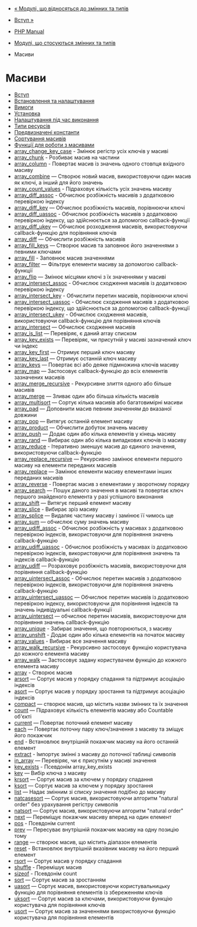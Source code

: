 - [« Модулі, що відносяться до змінних та
типів](refs.basic.vartype.md)
- [Вступ »](intro.array.md)

- [PHP Manual](index.md)
- [Модулі, що стосуються змінних та типів](refs.basic.vartype.md)
- Масиви

# Масиви

- [Вступ](intro.array.md)
- [Встановлення та налаштування](array.setup.md)
- [Вимоги](array.requirements.md)
- [Установка](array.installation.md)
- [Налаштування під час виконання](array.configuration.md)
- [Типи ресурсів](array.resources.md)
- [Предвизначені константи](array.constants.md)
- [Сортування масивів](array.sorting.md)
- [Функції для роботи з масивами](ref.array.md)
- [array_change_key_case](function.array-change-key-case.md) -
Змінює регістр усіх ключів у масиві
- [array_chunk](function.array-chunk.md) - Розбиває масив на
частини
- [array_column](function.array-column.md) - Повертає масив
із значень одного стовпця вхідного масиву
- [array_combine](function.array-combine.md) — Створює новий
масив, використовуючи один масив як ключі, а інший для
його значень
- [array_count_values](function.array-count-values.md) -
Підраховує кількість усіх значень масиву
- [array_diff_assoc](function.array-diff-assoc.md) - Обчислює
розбіжність масивів з додатковою перевіркою індексу
- [array_diff_key](function.array-diff-key.md) — Обчислює
розбіжність масивів, порівнюючи ключі
- [array_diff_uassoc](function.array-diff-uassoc.md) - Обчислює
розбіжність масивів з додатковою перевіркою індексу,
що здійснюється за допомогою callback-функції
- [array_diff_ukey](function.array-diff-ukey.md) — Обчислює
розходження масивів, використовуючи callback-функцію для порівняння
ключів
- [array_diff](function.array-diff.md) — Обчислити розбіжність
масивів
- [array_fill_keys](function.array-fill-keys.md) — Створює
масив та заповнює його значеннями з певними ключами
- [array_fill](function.array-fill.md) - Заповнює масив
значеннями
- [array_filter](function.array-filter.md) — Фільтрує елементи
масиву за допомогою callback-функції
- [array_flip](function.array-flip.md) — Змінює місцями ключі з
їх значеннями у масиві
- [array_intersect_assoc](function.array-intersect-assoc.md) -
Обчислює сходження масивів із додатковою перевіркою індексу
- [array_intersect_key](function.array-intersect-key.md) -
Обчислити перетин масивів, порівнюючи ключі
- [array_intersect_uassoc](function.array-intersect-uassoc.md) -
Обчислює сходження масивів з додатковою перевіркою індексу,
що здійснюється за допомогою callback-функції
- [array_intersect_ukey](function.array-intersect-ukey.md) -
Обчислює сходження масивів, використовуючи callback-функцію для
порівняння ключів
- [array_intersect](function.array-intersect.md) — Обчислює
сходження масивів
- [array_is_list](function.array-is-list.md) — Перевіряє,
є даний array списком
- [array_key_exists](function.array-key-exists.md) — Перевіряє,
чи присутній у масиві зазначений ключ чи індекс
- [array_key_first](function.array-key-first.md) — Отримує
перший ключ масиву
- [array_key_last](function.array-key-last.md) — Отримує
останній ключ масиву
- [array_keys](function.array-keys.md) — Повертає всі або
деяке підмножина ключів масиву
- [array_map](function.array-map.md) — Застосовує
callback-функцію до всіх елементів зазначених масивів
- [array_merge_recursive](function.array-merge-recursive.md) -
Рекурсивне злиття одного або більше масивів
- [array_merge](function.array-merge.md) — Зливає один або
більша кількість масивів
- [array_multisort](function.array-multisort.md) — Сортує
кілька масивів або багатовимірні масиви
- [array_pad](function.array-pad.md) — Доповнити масив
певним значенням до вказаної довжини
- [array_pop](function.array-pop.md) — Витягує останній
елемент масиву
- [array_product](function.array-product.md) — Обчислити
добуток значень масиву
- [array_push](function.array-push.md) — Додає один або
кілька елементів у кінець масиву
- [array_rand](function.array-rand.md) — Вибирає один або
кілька випадкових ключів із масиву
- [array_reduce](function.array-reduce.md) - Ітеративно
зменшує масив до єдиного значення, використовуючи
callback-функцію
- [array_replace_recursive](function.array-replace-recursive.md)
— Рекурсивно замінює елементи першого масиву на елементи
переданих масивів
- [array_replace](function.array-replace.md) — Замінює елементи
масиву елементами інших переданих масивів
- [array_reverse](function.array-reverse.md) - Повертає масив
з елементами у зворотному порядку
- [array_search](function.array-search.md) — Пошук
даного значення в масиві та повертає ключ першого знайденого
елемента у разі успішного виконання
- [array_shift](function.array-shift.md) — Витягує перший
елемент масиву
- [array_slice](function.array-slice.md) - Вибирає зріз масиву
- [array_splice](function.array-splice.md) — Видаляє частину
масиву і замінює її чимось ще
- [array_sum](function.array-sum.md) — обчислює суму значень
масиву
- [array_udiff_assoc](function.array-udiff-assoc.md) - Обчислює
розбіжність у масивах з додатковою перевіркою індексів,
використовуючи для порівняння значень callback-функцію
- [array_udiff_uassoc](function.array-udiff-uassoc.md) -
Обчислює розбіжність у масивах із додатковою перевіркою
індексів, використовуючи для порівняння значень та індексів
callback-функцію
- [array_udiff](function.array-udiff.md) — Розраховує розбіжність
масивів, використовуючи для порівняння callback-функцію
- [array_uintersect_assoc](function.array-uintersect-assoc.md) -
Обчислює перетин масивів з додатковою перевіркою
індексів, використовуючи для порівняння значень callback-функцію
- [array_uintersect_uassoc](function.array-uintersect-uassoc.md)
— Обчислює перетин масивів із додатковою перевіркою
індексу, використовуючи для порівняння індексів та значень
індивідуальні callback-функції
- [array_uintersect](function.array-uintersect.md) — обчислює
перетин масивів, використовуючи для порівняння значень
callback-функцію
- [array_unique](function.array-unique.md) - Забирає
значення, що повторюються, з масиву
- [array_unshift](function.array-unshift.md) - Додає один
або кілька елементів на початок масиву
- [array_values](function.array-values.md) - Вибирає все
значення масиву
- [array_walk_recursive](function.array-walk-recursive.md) -
Рекурсивно застосовує функцію користувача до кожного елемента
масиву
- [array_walk](function.array-walk.md) — Застосовує задану
користувачем функцію до кожного елемента масиву
- [array](function.array.md) - Створює масив
- [arsort](function.arsort.md) — Сортує масив у порядку
спадання та підтримує асоціацію індексів
- [asort](function.asort.md) — Сортує масив у порядку
зростання та підтримує асоціацію індексів
- [compact](function.compact.md) — створює масив, що містить
назви змінних та їх значення
- [count](function.count.md) — Підраховує кількість елементів
масиву або Countable об'єкті
- [current](function.current.md) — Повертає поточний елемент
масиву
- [each](function.each.md) — Повертає поточну пару
ключ/значення з масиву та зміщує його покажчик
- [end](function.end.md) - Встановлює внутрішній покажчик
масиву на його останній елемент
- [extract](function.extract.md) - Імпортує змінні з
масиву до поточної таблиці символів
- [in_array](function.in-array.md) — Перевіряє, чи є присутнім
у масиві значення
- [key_exists](function.key-exists.md) - Псевдонім
array_key_exists
- [key](function.key.md) — Вибір ключа з масиву
- [krsort](function.krsort.md) — Сортує масив за ключем у
порядку спадання
- [ksort](function.ksort.md) — Сортує масив за ключем у
порядку зростання
- [list](function.list.md) — Надає змінним зі списку
значення подібно до масиву
- [natcasesort](function.natcasesort.md) — Сортує масив,
використовуючи алгоритм "natural order" без урахування регістру символів
- [natsort](function.natsort.md) — Сортує масив, використовуючи
алгоритм "natural order"
- [next](function.next.md) — Переміщує покажчик масиву вперед
на один елемент
- [pos](function.pos.md) - Псевдонім current
- [prev](function.prev.md) — Пересуває внутрішній покажчик
масиву на одну позицію тому
- [range](function.range.md) — створює масив, що містить
діапазон елементів
- [reset](function.reset.md) - Встановлює внутрішній
вказівник масиву на його перший елемент
- [rsort](function.rsort.md) — Сортує масив у порядку
спадання
- [shuffle](function.shuffle.md) - Перемішує масив
- [sizeof](function.sizeof.md) - Псевдонім count
- [sort](function.sort.md) — Сортує масив за зростанням
- [uasort](function.uasort.md) — Сортує масив, використовуючи
користувальницьку функцію для порівняння елементів із збереженням
ключів
- [uksort](function.uksort.md) — Сортує масив за ключами,
використовуючи функцію користувача для порівняння ключів
- [usort](function.usort.md) — Сортує масив за значеннями
використовуючи функцію користувача для порівняння елементів
